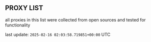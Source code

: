 ## PROXY LIST

all proxies in this list were collected from open sources and tested for functionality

last update: `2025-02-16 02:03:58.719851+00:00` UTC
